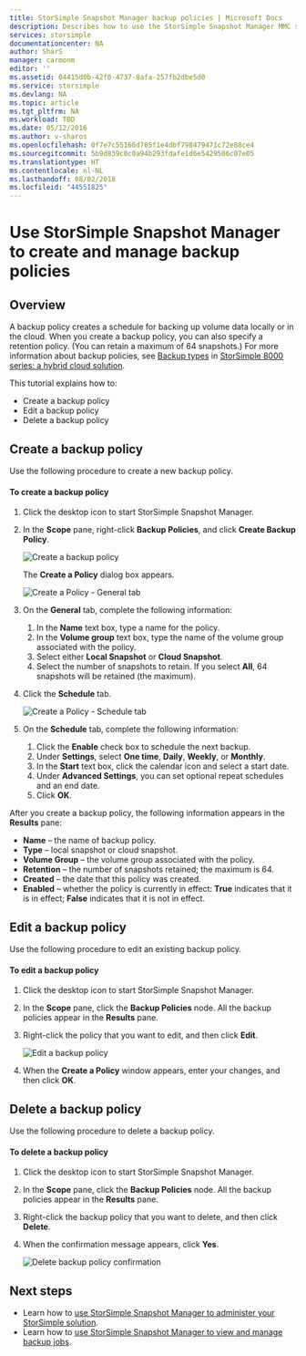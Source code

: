 ```yaml
---
title: StorSimple Snapshot Manager backup policies | Microsoft Docs
description: Describes how to use the StorSimple Snapshot Manager MMC snap-in to create and manage the backup policies that control scheduled backups.
services: storsimple
documentationcenter: NA
author: SharS
manager: carmonm
editor: ''
ms.assetid: 04415d0b-42f0-4737-8afa-257fb2dbe5d0
ms.service: storsimple
ms.devlang: NA
ms.topic: article
ms.tgt_pltfrm: NA
ms.workload: TBD
ms.date: 05/12/2016
ms.author: v-sharos
ms.openlocfilehash: 0f7e7c55166d705f1e4dbf798479471c72e88ce4
ms.sourcegitcommit: 5b9d839c0c0a94b293fdafe1d6e5429506c07e05
ms.translationtype: HT
ms.contentlocale: nl-NL
ms.lasthandoff: 08/02/2018
ms.locfileid: "44551825"
---
```

# <a name="use-storsimple-snapshot-manager-to-create-and-manage-backup-policies"></a>Use StorSimple Snapshot Manager to create and manage backup policies
## <a name="overview"></a>Overview
A backup policy creates a schedule for backing up volume data locally or in the cloud. When you create a backup policy, you can also specify a retention policy. (You can retain a maximum of 64 snapshots.) For more information about backup policies, see [Backup types](storsimple-what-is-snapshot-manager.md#backup-types-and-backup-policies) in [StorSimple 8000 series: a hybrid cloud solution](storsimple-overview.md).

This tutorial explains how to:

* Create a backup policy
* Edit a backup policy
* Delete a backup policy

## <a name="create-a-backup-policy"></a>Create a backup policy
Use the following procedure to create a new backup policy.

#### <a name="to-create-a-backup-policy"></a>To create a backup policy
1. Click the desktop icon to start StorSimple Snapshot Manager.
2. In the **Scope** pane, right-click **Backup Policies**, and click **Create Backup Policy**.

    ![Create a backup policy](https://docstestmedia1.blob.core.windows.net/azure-media/articles/storsimple/media/storsimple-snapshot-manager-manage-backup-policies/HCS_SSM_Create_BU_policy.png)

    The **Create a Policy** dialog box appears.

    ![Create a Policy - General tab](https://docstestmedia1.blob.core.windows.net/azure-media/articles/storsimple/media/storsimple-snapshot-manager-manage-backup-policies/HCS_SSM_Create_policy_general.png)
3. On the **General** tab, complete the following information:

   1. In the **Name** text box, type a name for the policy.
   2. In the **Volume group** text box, type the name of the volume group associated with the policy.
   3. Select either **Local Snapshot** or **Cloud Snapshot**.
   4. Select the number of snapshots to retain. If you select **All**, 64 snapshots will be retained (the maximum).
4. Click the **Schedule** tab.

    ![Create a Policy - Schedule tab](https://docstestmedia1.blob.core.windows.net/azure-media/articles/storsimple/media/storsimple-snapshot-manager-manage-backup-policies/HCS_SSM_Create_policy_schedule.png)
5. On the **Schedule** tab, complete the following information:

   1. Click the **Enable** check box to schedule the next backup.
   2. Under **Settings**, select **One time**, **Daily**, **Weekly**, or **Monthly**.
   3. In the **Start** text box, click the calendar icon and select a start date.
   4. Under **Advanced Settings**, you can set optional repeat schedules and an end date.
   5. Click **OK**.

After you create a backup policy, the following information appears in the **Results** pane:

* **Name** – the name of backup policy.
* **Type** – local snapshot or cloud snapshot.
* **Volume Group** – the volume group associated with the policy.
* **Retention** – the number of snapshots retained; the maximum is 64.
* **Created** – the date that this policy was created.
* **Enabled** – whether the policy is currently in effect: **True** indicates that it is in effect; **False** indicates that it is not in effect.

## <a name="edit-a-backup-policy"></a>Edit a backup policy
Use the following procedure to edit an existing backup policy.

#### <a name="to-edit-a-backup-policy"></a>To edit a backup policy
1. Click the desktop icon to start StorSimple Snapshot Manager.
2. In the **Scope** pane, click the **Backup Policies** node. All the backup policies appear in the **Results** pane.
3. Right-click the policy that you want to edit, and then click **Edit**.

    ![Edit a backup policy](https://docstestmedia1.blob.core.windows.net/azure-media/articles/storsimple/media/storsimple-snapshot-manager-manage-backup-policies/HCS_SSM_Edit_BU_policy.png)
4. When the **Create a Policy** window appears, enter your changes, and then click **OK**.

## <a name="delete-a-backup-policy"></a>Delete a backup policy
Use the following procedure to delete a backup policy.

#### <a name="to-delete-a-backup-policy"></a>To delete a backup policy
1. Click the desktop icon to start StorSimple Snapshot Manager.
2. In the **Scope** pane, click the **Backup Policies** node. All the backup policies appear in the **Results** pane.
3. Right-click the backup policy that you want to delete, and then click **Delete**.
4. When the confirmation message appears, click **Yes**.

    ![Delete backup policy confirmation](https://docstestmedia1.blob.core.windows.net/azure-media/articles/storsimple/media/storsimple-snapshot-manager-manage-backup-policies/HCS_SSM_Delete_BU_policy.png)

## <a name="next-steps"></a>Next steps
* Learn how to [use StorSimple Snapshot Manager to administer your StorSimple solution](storsimple-snapshot-manager-admin.md).
* Learn how to [use StorSimple Snapshot Manager to view and manage backup jobs](storsimple-snapshot-manager-manage-backup-jobs.md).





